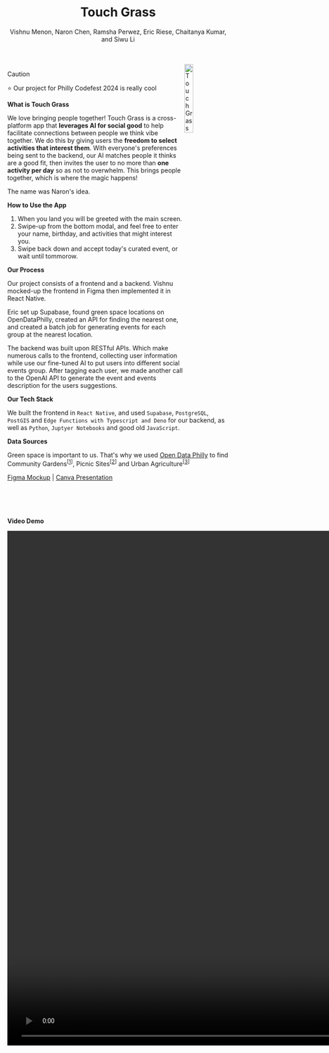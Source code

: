 
<div align="center">
  <h1>Touch Grass</h1>
  <p>Vishnu Menon, Naron Chen, Ramsha Perwez, Eric Riese, Chaitanya Kumar, and Siwu Li</p>
</div>
<br><br>

<img src="https://github.com/humboldt123/touch-grass/assets/38266782/764bcf70-21fd-45ff-b942-0b035e91b7fe" alt="Touch Grass UI" width="20%" align="right"/>


> [!CAUTION]
> ⭐ Our project for Philly Codefest 2024 is really cool

**What is Touch Grass**

We love bringing people together! Touch Grass is a cross-platform app that __leverages AI for social good__ to help facilitate connections between people we think vibe together. We do this by giving users the **freedom to select activities that interest them**. With everyone's preferences being sent to the backend, our AI matches people it thinks are a good fit, then invites the user to no more than **one activity per day** so as not to overwhelm. This brings people together, which is where the magic happens!

The name was Naron's idea.

**How to Use the App**

1. When you land you will be greeted with the main screen.
2. Swipe-up from the bottom modal, and feel free to enter your name, birthday, and activities that might interest you.
3. Swipe back down and accept today's curated event, or wait until tommorow.

**Our Process**

Our project consists of a frontend and a backend. Vishnu mocked-up the frontend in Figma then implemented it in React Native. 

Eric set up Supabase, found green space locations on OpenDataPhilly, created an API for finding the nearest one, and created a batch job for generating events for each group at the nearest location.

The backend was built upon RESTful APIs. Which make numerous calls to the frontend, collecting user information while use our fine-tuned AI to put users into different social events group. After tagging each user, we made another call to the OpenAI API to generate the event and events description for the users suggestions.

**Our Tech Stack**

We built the frontend in `React Native`, and used `Supabase`, `PostgreSQL`, `PostGIS` and `Edge Functions with Typescript and Deno` for our backend, as well as `Python`, `Juptyer Notebooks` and good old `JavaScript`.


**Data Sources**

Green space is important to us. That's why we used [Open Data Philly](https://opendataphilly.org/) to find Community Gardens<sup>[[1](https://opendataphilly.org/datasets/registered-community-gardens/)]</sup>, Picnic Sites<sup>[[2](https://opendataphilly.org/datasets/ppr-picnic-sites/)]</sup> and Urban Agriculture<sup>[[3](https://opendataphilly.org/datasets/urban-agriculture-projects/)]</sup>

[Figma Mockup](https://www.figma.com/file/kGjD61HmgKpH2Q7C2CH1hZ/TouchGrassApp) | [Canva Presentation](https://www.canva.com/design/DAGDC486pfs/aJ0URzSP3TpBWjlrLe2QOg/view)


<br><br><br><br>
**Video Demo**
<div>
  <video src="https://github.com/humboldt123/touch-grass/assets/38266782/b3205319-43c9-44c6-ad64-ff6780b51340" height="30%"/>
</div>
